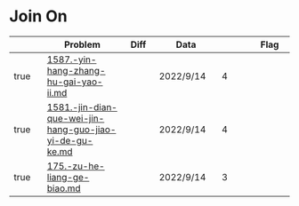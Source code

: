 # Join On



<table><thead><tr><th width="73" data-type="checkbox"> </th><th width="259">Problem</th><th width="74" data-type="select">Diff</th><th width="124">Data</th><th width="110" data-type="rating" data-max="5"></th><th width="104">Flag</th></tr></thead><tbody><tr><td>true</td><td><a data-mention href="1587.-yin-hang-zhang-hu-gai-yao-ii.md">1587.-yin-hang-zhang-hu-gai-yao-ii.md</a></td><td></td><td>2022/9/14</td><td>4</td><td></td></tr><tr><td>true</td><td><a data-mention href="1581.-jin-dian-que-wei-jin-hang-guo-jiao-yi-de-gu-ke.md">1581.-jin-dian-que-wei-jin-hang-guo-jiao-yi-de-gu-ke.md</a></td><td></td><td>2022/9/14</td><td>4</td><td></td></tr><tr><td>true</td><td><a data-mention href="175.-zu-he-liang-ge-biao.md">175.-zu-he-liang-ge-biao.md</a></td><td></td><td>2022/9/14</td><td>3</td><td></td></tr></tbody></table>
